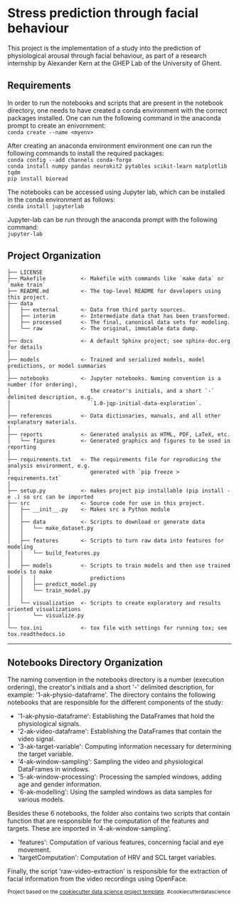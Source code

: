Stress prediction through facial behaviour
==============================

This project is the implementation of a study into the prediction of physiological arousal through facial behaviour, as part of a research internship by Alexander Kern at the GHEP Lab of the University of Ghent.

Requirements
------------
In order to run the notebooks and scripts that are present in the notebook directory, one needs to have created a conda environment with the correct packages installed. One can run the following command in the anaconda prompt to create an enivornment:\
`conda create --name <myenv>`

After creating an anaconda environment environment one can run the following commands to install the required packages:\
`conda config --add channels conda-forge`\
`conda install numpy pandas neurokit2 pytables scikit-learn matplotlib tqdm`\
`pip install bioread`

The notebooks can be accessed using Jupyter lab, which can be installed in the conda environment as follows:\
`conda install jupyterlab`

Jupyter-lab can be run through the anaconda prompt with the following command:\
`jupyter-lab`

Project Organization
------------

    ├── LICENSE
    ├── Makefile           <- Makefile with commands like `make data` or `make train`
    ├── README.md          <- The top-level README for developers using this project.
    ├── data
    │   ├── external       <- Data from third party sources.
    │   ├── interim        <- Intermediate data that has been transformed.
    │   ├── processed      <- The final, canonical data sets for modeling.
    │   └── raw            <- The original, immutable data dump.
    │
    ├── docs               <- A default Sphinx project; see sphinx-doc.org for details
    │
    ├── models             <- Trained and serialized models, model predictions, or model summaries
    │
    ├── notebooks          <- Jupyter notebooks. Naming convention is a number (for ordering),
    │                         the creator's initials, and a short `-` delimited description, e.g.
    │                         `1.0-jqp-initial-data-exploration`.
    │
    ├── references         <- Data dictionaries, manuals, and all other explanatory materials.
    │
    ├── reports            <- Generated analysis as HTML, PDF, LaTeX, etc.
    │   └── figures        <- Generated graphics and figures to be used in reporting
    │
    ├── requirements.txt   <- The requirements file for reproducing the analysis environment, e.g.
    │                         generated with `pip freeze > requirements.txt`
    │
    ├── setup.py           <- makes project pip installable (pip install -e .) so src can be imported
    ├── src                <- Source code for use in this project.
    │   ├── __init__.py    <- Makes src a Python module
    │   │
    │   ├── data           <- Scripts to download or generate data
    │   │   └── make_dataset.py
    │   │
    │   ├── features       <- Scripts to turn raw data into features for modeling
    │   │   └── build_features.py
    │   │
    │   ├── models         <- Scripts to train models and then use trained models to make
    │   │   │                 predictions
    │   │   ├── predict_model.py
    │   │   └── train_model.py
    │   │
    │   └── visualization  <- Scripts to create exploratory and results oriented visualizations
    │       └── visualize.py
    │
    └── tox.ini            <- tox file with settings for running tox; see tox.readthedocs.io


--------

Notebooks Directory Organization
----------------------
The naming convention in the notebooks directory is a number (execution ordering), the creator's initials and a short '-' delimited description, for example: '1-ak-physio-dataframe'.  The directory contains the following notebooks that are responsible for the different components of the study: 
* '1-ak-physio-dataframe': Establishing the DataFrames that hold the physiological signals.
* '2-ak-video-dataframe': Establishing the DataFrames that contain the video signal.
* '3-ak-target-variable': Computing information necessary for determining the target variable.
* '4-ak-window-sampling': Sampling the video and physiological DataFrames in windows.
* '5-ak-window-processing': Processing the sampled windows, adding age and gender information.
* '6-ak-modelling': Using the sampled windows as data samples for various models.

Besides these 6 notebooks, the folder also contains two scripts that contain function that are responsible for the computation of the features and targets. These are imported in '4-ak-window-sampling'.
* 'features': Computation of various features, concerning facial and eye movement.
* 'targetComputation': Computation of HRV and SCL target variables.

Finally, the script 'raw-video-extraction' is responsible for the extraction of facial information from the video recordings using OpenFace.

<p><small>Project based on the <a target="_blank" href="https://drivendata.github.io/cookiecutter-data-science/">cookiecutter data science project template</a>. #cookiecutterdatascience</small></p>

